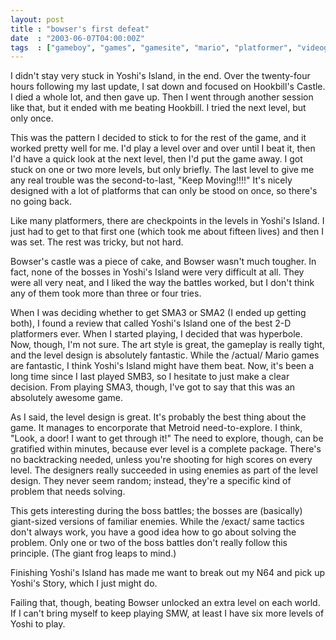 ```yaml
---
layout: post
title : "bowser's first defeat"
date  : "2003-06-07T04:00:00Z"
tags  : ["gameboy", "games", "gamesite", "mario", "platformer", "videogame"]
---
```

I didn't stay very stuck in Yoshi's Island, in the end.  Over the twenty-four hours following my last update, I sat down and focused on Hookbill's Castle.  I died a whole lot, and then gave up.  Then I went through another session like that, but it ended with me beating Hookbill.  I tried the next level, but only once.

This was the pattern I decided to stick to for the rest of the game, and it worked pretty well for me.  I'd play a level over and over until I beat it, then I'd have a quick look at the next level, then I'd put the game away.  I got stuck on one or two more levels, but only briefly.  The last level to give me any real trouble was the second-to-last, "Keep Moving!!!!"  It's nicely designed with a lot of platforms that can only be stood on once, so there's no going back.

Like many platformers, there are checkpoints in the levels in Yoshi's Island. I just had to get to that first one (which took me about fifteen lives) and then I was set.  The rest was tricky, but not hard.

Bowser's castle was a piece of cake, and Bowser wasn't much tougher.  In fact, none of the bosses in Yoshi's Island were very difficult at all.  They were all very neat, and I liked the way the battles worked, but I don't think any of them took more than three or four tries.

When I was deciding whether to get SMA3 or SMA2 (I ended up getting both), I found a review that called Yoshi's Island one of the best 2-D platformers ever. When I started playing, I decided that was hyperbole.  Now, though, I'm not sure.  The art style is great, the gameplay is really tight, and the level design is absolutely fantastic.  While the /actual/ Mario games are fantastic, I think Yoshi's Island might have them beat.  Now, it's been a long time since I last played SMB3, so I hesitate to just make a clear decision. From playing SMA3, though, I've got to say that this was an absolutely awesome game.

As I said, the level design is great.  It's probably the best thing about the game.  It manages to encorporate that Metroid need-to-explore.  I think, "Look, a door!  I want to get through it!"  The need to explore, though, can be gratified within minutes, because ever level is a complete package.  There's no backtracking needed, unless you're shooting for high scores on every level. The designers really succeeded in using enemies as part of the level design. They never seem random; instead, they're a specific kind of problem that needs solving.

This gets interesting during the boss battles; the bosses are (basically) giant-sized versions of familiar enemies.  While the /exact/ same tactics don't always work, you have a good idea how to go about solving the problem. Only one or two of the boss battles don't really follow this principle.  (The giant frog leaps to mind.)

Finishing Yoshi's Island has made me want to break out my N64 and pick up Yoshi's Story, which I just might do.

Failing that, though, beating Bowser unlocked an extra level on each world.  If I can't bring myself to keep playing SMW, at least I have six more levels of Yoshi to play.

